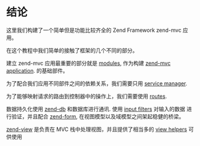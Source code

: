 # 结论

这里我们构建了一个简单但是功能比较齐全的 Zend Framework zend-mvc 应用。

在这个教程中我们简单的接触了框架的几个不同的部分。

建立 zend-mvc 应用最重要的部分就是
[modules](https://zendframework.github.io/zend-modulemanager/intro/), 
作为构建 [zend-mvc application](https://zendframework.github.io/zend-mvc/quick-start/).
的基础部件。

为了配合我们应用不同部件之间的依赖关系，我们需要只用
[service manager](https://zendframework.github.io/zend-servicemanager/intro/).

为了能够映射请求的路由到控制器中的操作上，我们需要使用
[routes](https://zendframework.github.io/zend-router/routing/).

数据持久化使用
[zend-db](https://zendframework.github.io/zend-db/adapter/) 和数据库进行通讯.
使用 [input
filters](https://zendframework.github.io/zend-inputfilter/intro/) 对输入的数据
进行验证，并且配合 [zend-form](https://zendframework.github.io/zend-form/intro/),
在视图模型以及域模型之间架起稳健的桥梁。

[zend-view](https://zendframework.github.io/zend-view/quick-start/) 
是负责在 MVC 栈中处理视图，并且提供了相当多的
[view helpers](https://zendframework.github.io/zend-view/helpers/intro/)
可供使用
